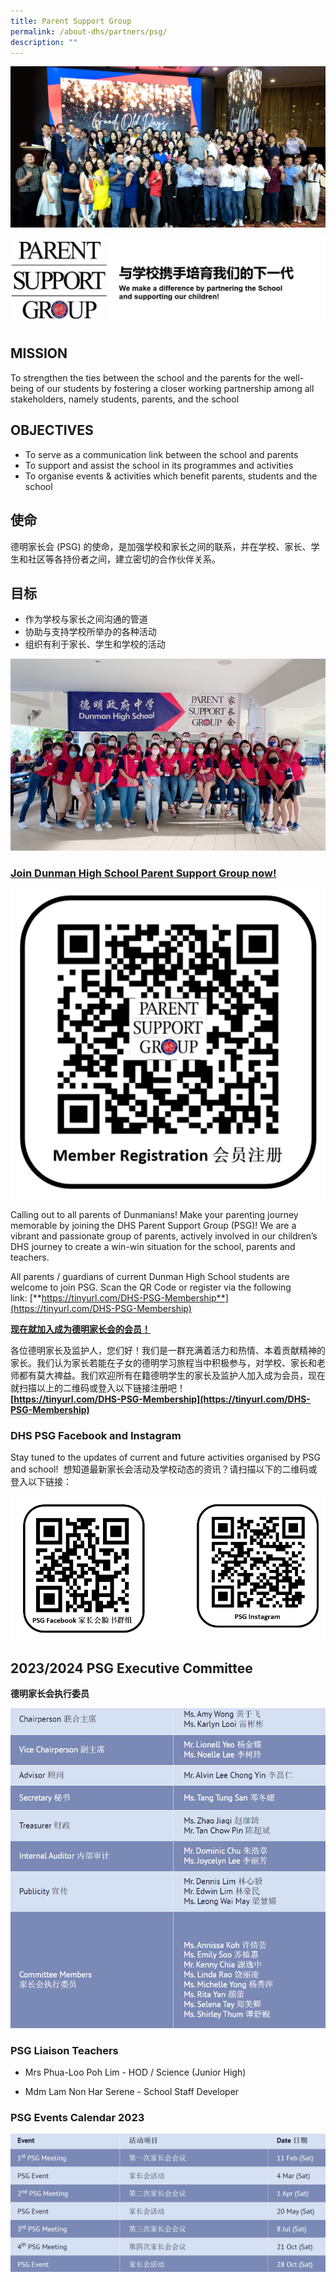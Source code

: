 ```yaml
---
title: Parent Support Group
permalink: /about-dhs/partners/psg/
description: ""
---
```

![](/images/Homepage/psg-web.jpeg)


![](/images/Homepage/PSG-header.jpg)

## **MISSION**

To strengthen the ties between the school and the parents for the well-being of our students by fostering a closer working partnership among all stakeholders, namely students, parents, and the school

## **OBJECTIVES**

*   To serve as a communication link between the school and parents
*   To support and assist the school in its programmes and activities
*   To organise events & activities which benefit parents, students and the school

## **使命**

德明家长会 (PSG) 的使命，是加强学校和家长之间的联系，并在学校、家长、学生和社区等各持份者之间，建立密切的合作伙伴关系。

## **目标**

*   作为学校与家长之间沟通的管道
*   协助与支持学校所举办的各种活动
*   组织有利于家长、学生和学校的活动

![](/images/Homepage/psgpsg.jpeg)

### **[Join Dunman High School Parent Support Group now!](https://tinyurl.com/DHS-PSG-Membership)**

![](/images/Homepage/psg%20qr%20code.png)

Calling out to all parents of Dunmanians! Make your parenting journey memorable by joining the DHS Parent Support Group (PSG)! We are a vibrant and passionate group of parents, actively involved in our children’s DHS journey to create a win-win situation for the school, parents and teachers.

All parents / guardians of current Dunman High School students are welcome to join PSG. Scan the QR Code or register via the following link: [**https://tinyurl.com/DHS-PSG-Membership**](https://tinyurl.com/DHS-PSG-Membership)

[**现在就加入成为德明家长会的会员！**](https://tinyurl.com/DHS-PSG-Membership)

各位德明家长及监护人，您们好！我们是一群充满着活力和热情、本着贡献精神的家长。我们认为家长若能在子女的德明学习旅程当中积极参与，对学校、家长和老师都有莫大禆益。我们欢迎所有在籍德明学生的家长及监护人加入成为会员，现在就扫描以上的二维码或登入以下链接注册吧！  
**[https://tinyurl.com/DHS-PSG-Membership](https://tinyurl.com/DHS-PSG-Membership)**

### **DHS PSG Facebook and Instagram**

Stay tuned to the updates of current and future activities organised by PSG and school!  想知道最新家长会活动及学校动态的资讯？请扫描以下的二维码或登入以下链接：

![](/images/Homepage/psg%20social%20media%20qr%20code.png)

## **2023/2024 PSG Executive Committee**
 **德明家长会执行委员**
 
 ![](/images/Homepage/psg_2023.png)
 
###  **PSG Liaison Teachers**
* Mrs Phua-Loo Poh Lim -
 HOD / Science (Junior High)

* Mdm Lam Non Har Serene - 
 School Staff Developer
 
###  **PSG Events Calendar 2023**
 ![](/images/Homepage/psg%20event%202023.png)